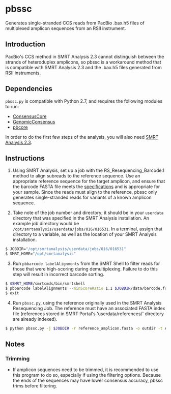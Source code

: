 # pbssc
Generates single-stranded CCS reads from PacBio .bax.h5 files of multiplexed amplicon sequences from an RSII instrument.

## Introduction
PacBio's CCS method in SMRT Analysis 2.3 cannot distinguish between the strands of heteroduplex amplicons, so pbssc is a workaround method that is compatible with SMRT Analysis 2.3 and the .bax.h5 files generated from RSII instruments. 

## Dependencies

`pbssc.py` is compatible with Python 2.7, and requires the following modules to run:
- [ConsensusCore](https://github.com/PacificBiosciences/ConsensusCore)
- [GenomicConsensus](https://github.com/PacificBiosciences/GenomicConsensus)
- [pbcore](https://github.com/PacificBiosciences/pbcore)

In order to do the first few steps of the analysis, you will also need [SMRT Analysis 2.3](http://www.pacb.com/support/software-downloads/).

## Instructions
1. Using SMRT Analysis, set up a job with the RS_Resequencing_Barcode.1 method to align subreads to the reference sequence. Use an appropriate reference sequence for the target amplicon, and ensure that the barcode FASTA file meets the [specifications](http://www.pacb.com/wp-content/uploads/2015/09/Shared-Protocol-PacBio-Barcodes-for-SMRT-Sequencing.pdf) and is appropriate for your sample. Since the reads must align to the reference, pbssc only generates single-stranded reads for variants of a known amplicon sequence.

2. Take note of the job number and directory; it should be in your `userdata` directory that was specified in the SMRT Analysis installation. An example job directory would be `/opt/smrtanalysis/userdata/jobs/016/016531`. In a terminal, assign that directory to a variable, as well as the location of your SMRT Analysis installation.
  ```sh
  $ JOBDIR="/opt/smrtanalysis/userdata/jobs/016/016531"
  $ SMRT_HOME="/opt/smrtanalysis"
  ```

3. Run `pbbarcode labelAlignments` from the SMRT Shell to filter reads for those that were high-scoring during demultiplexing. Failure to do this step will result in incorrect barcode sorting.
  ```sh
  $ $SMRT_HOME/smrtcmds/bin/smrtshell
  $ pbbarcode labelAlignments --minScoreRatio 1.1 $JOBDIR/data/barcode.fofn $JOBDIR/data/aligned_reads.cmp.h5
  $ exit
  ```

4. Run `pbssc.py`, using the reference originally used in the SMRT Analysis Resequencing Job. The reference must have an associated FASTA index file (references stored in SMRT Portal's 'userdata/references/' directory are already indexed).
  ```sh
  $ python pbssc.py -j $JOBDIR -r reference_amplicon.fasta -o outdir -t ATCTTCGATCGA,TGTAACTGAAGA
  ```

## Notes

### Trimming
- If amplicon sequences need to be trimmed, it is recommended to use this program to do so, especially if using the filtering options. Because the ends of the sequences may have lower consensus accuracy, pbssc trims before filtering.
